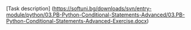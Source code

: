 [Task description]
(https://softuni.bg/downloads/svn/entry-module/python/03.PB-Python-Conditional-Statements-Advanced/03.PB-Python-Conditional-Statements-Advanced-Exercise.docx)
